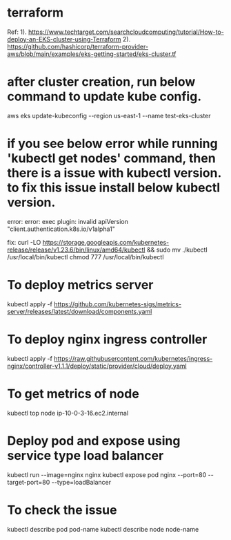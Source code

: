 # terraform

Ref: 1). https://www.techtarget.com/searchcloudcomputing/tutorial/How-to-deploy-an-EKS-cluster-using-Terraform
     2). https://github.com/hashicorp/terraform-provider-aws/blob/main/examples/eks-getting-started/eks-cluster.tf

# after cluster creation, run below command to update kube config.
aws eks update-kubeconfig --region us-east-1 --name test-eks-cluster

# if you see below error while running 'kubectl get nodes' command, then there is a issue with kubectl version. to fix this issue install below kubectl version.

error: error: exec plugin: invalid apiVersion "client.authentication.k8s.io/v1alpha1"

fix: curl -LO https://storage.googleapis.com/kubernetes-release/release/v1.23.6/bin/linux/amd64/kubectl && sudo mv ./kubectl /usr/local/bin/kubectl
     chmod 777 /usr/local/bin/kubectl 

# To deploy metrics server
kubectl apply -f https://github.com/kubernetes-sigs/metrics-server/releases/latest/download/components.yaml

# To deploy nginx ingress controller
kubectl apply -f https://raw.githubusercontent.com/kubernetes/ingress-nginx/controller-v1.1.1/deploy/static/provider/cloud/deploy.yaml

# To get metrics of node
kubectl top node ip-10-0-3-16.ec2.internal

# Deploy pod and expose using service type load balancer
kubectl run --image=nginx nginx
kubectl expose pod nginx --port=80 --target-port=80 --type=loadBalancer

# To check the issue
kubectl describe pod pod-name
kubectl describe node node-name
